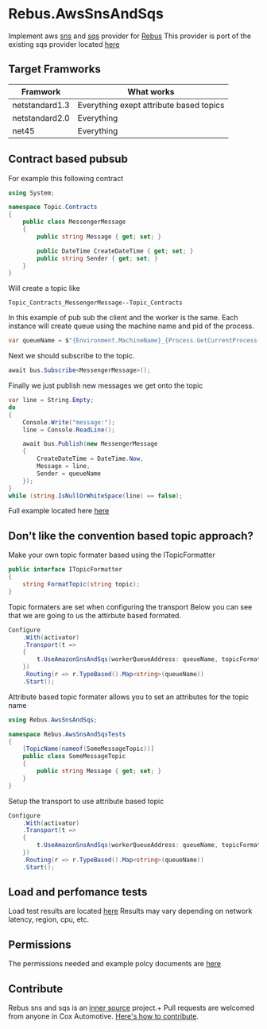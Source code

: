 # Rebus.AwsSnsAndSqs
Implement aws [sns](https://aws.amazon.com/sns/) and [sqs](https://aws.amazon.com/sqs/) provider for [Rebus](https://github.com/rebus-org/Rebus)
This provider is port of the existing sqs provider located [here](https://github.com/rebus-org/Rebus.AmazonSQS)

## Target Framworks

Framwork       | What works
-------------- | ----------
netstandard1.3 | Everything exept attribute based topics
netstandard2.0 | Everything
net45          | Everything


## Contract based pubsub

For example this following contract
```csharp
using System;

namespace Topic.Contracts
{
    public class MessengerMessage
    {
        public string Message { get; set; }

        public DateTime CreateDateTime { get; set; }
        public string Sender { get; set; }
    }
}
```

Will create a topic like
```
Topic_Contracts_MessengerMessage--Topic_Contracts
```

In this example of pub sub the client and the worker is the same.
Each instance will create queue using the machine name and pid of the process.
```csharp
var queueName = $"{Environment.MachineName}_{Process.GetCurrentProcess().Id}".ToLowerInvariant();
```
Next we should subscribe to the topic.
```csharp
await bus.Subscribe<MessengerMessage>();
```
Finally we just publish new messages we get onto the topic
```csharp
var line = String.Empty;
do
{
    Console.Write("message:");
    line = Console.ReadLine();

    await bus.Publish(new MessengerMessage
    {
        CreateDateTime = DateTime.Now,
        Message = line,
        Sender = queueName
    });
}
while (string.IsNullOrWhiteSpace(line) == false);
```
Full example located here [here](FullExample.md)

## Don't like the convention based topic approach?
Make your own topic formater based using the ITopicFormatter
```csharp
public interface ITopicFormatter
{
    string FormatTopic(string topic);
}
```

Topic formaters are set when configuring the transport
Below you can see that we are going to us the attirbute based formated.
```csharp
Configure
    .With(activator)
    .Transport(t => 
    { 
        t.UseAmazonSnsAndSqs(workerQueueAddress: queueName, topicFormatter: new YourCustomTopicFormatter()); 
    })
    .Routing(r => r.TypeBased().Map<string>(queueName))
    .Start();
```

Attribute based topic formater allows you to set an attributes for the topic name
```csharp
using Rebus.AwsSnsAndSqs;

namespace Rebus.AwsSnsAndSqsTests
{
    [TopicName(nameof(SomeMessageTopic))]
    public class SomeMessageTopic
    {
        public string Message { get; set; }
    }
}
``` 

Setup the transport to use attribute based topic
```csharp
Configure
    .With(activator)
    .Transport(t => 
    { 
        t.UseAmazonSnsAndSqs(workerQueueAddress: queueName, topicFormatter: new AttributeBasedTopicFormatter()); 
    })
    .Routing(r => r.TypeBased().Map<string>(queueName))
    .Start();
```

## Load and perfomance tests
Load test results are located [here](LoadResults.md)
Results may vary depending on network latency, region, cpu, etc.

## Permissions
The permissions needed and example polcy documents are [here](PERMISSIONS.md)

## Contribute

Rebus sns and sqs is an [inner source](https://en.wikipedia.org/wiki/Inner_source) project.+
Pull requests are welcomed from anyone in Cox Automotive.
[Here's how to contribute](CONTRIBUTE.md).